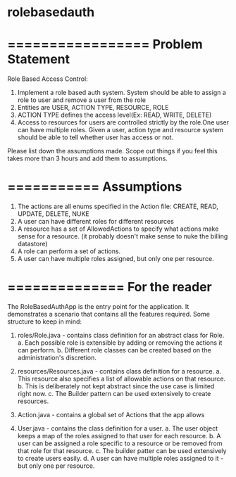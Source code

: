 # rolebasedauth

=================
Problem Statement
=================
Role Based Access Control:

1. Implement a role based auth system. System should be able to assign a role to user and remove a user from the role
2. Entities are USER, ACTION TYPE, RESOURCE, ROLE
3. ACTION TYPE defines the access level(Ex: READ, WRITE, DELETE)
4. Access to resources for users are controlled strictly by the role.One user can have multiple roles. Given a user, action type and resource system should be able to tell whether user has access or not.


Please list down the assumptions made. Scope out things if you feel this takes more than 3 hours and add them to assumptions.

===========
Assumptions
===========
1. The actions are all enums specified in the Action file: CREATE, READ, UPDATE, DELETE, NUKE
2. A user can have different roles for different resources
3. A resource has a set of AllowedActions to specify what actions make sense for a resource. (it probably doesn't make sense to nuke the billing datastore)
4. A role can perform a set of actions.
5. A user can have multiple roles assigned, but only one per resource.

==============
For the reader
==============

The RoleBasedAuthApp is the entry point for the application. It demonstrates a scenario that contains all the features required. Some structure to keep in mind:

1. roles/Role.java - contains class definition for an abstract class for Role.
	a. Each possible role is extensible by adding or removing the actions it can perform.
	b. Different role classes can be created based on the administration's discretion.

2. resources/Resources.java - contains class definition for a resource.
    a. This resource also specifies a list of allowable actions on that resource.
    b. This is deliberately not kept abstract since the use case is limited right now.
    c. The Builder pattern can be used extensively to create resources.

3. Action.java - contains a global set of Actions that the app allows
4. User.java - contains the class definition for a user.
    a. The user object keeps a map of the roles assigned to that user for each resource.
    b. A user can be assigned a role specific to a resource or be removed from that role for that resource.
    c. The builder patter can be used extensively to create users easily.
    d. A user can have multiple roles assigned to it - but only one per resource.


